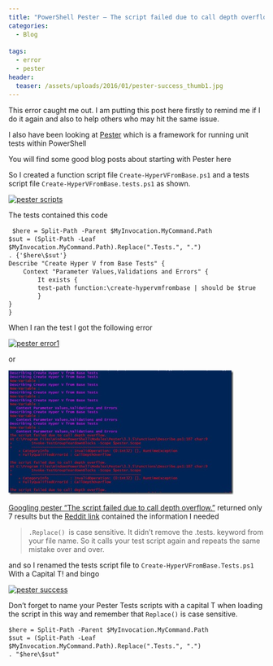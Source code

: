 ```yaml
---
title: "PowerShell Pester – The script failed due to call depth overflow."
categories:
  - Blog

tags:
  - error
  - pester
header:
  teaser: /assets/uploads/2016/01/pester-success_thumb1.jpg
---
```

This error caught me out. I am putting this post here firstly to remind me if I do it again and also to help others who may hit the same issue.

I also have been looking at [Pester](https://github.com/pester/Pester) which is a framework for running unit tests within PowerShell

You will find some good blog posts about starting with Pester here

So I created a function script file `Create-HyperVFromBase.ps1` and a tests script file `Create-HyperVFromBase.tests.ps1` as shown.

[![pester scripts](/assets/uploads/2016/01/pester-scripts_thumb.jpg)](/assets/uploads/2016/01/pester-scripts_thumb.jpg)

The tests contained this code
```
 $here = Split-Path -Parent $MyInvocation.MyCommand.Path
$sut = (Split-Path -Leaf $MyInvocation.MyCommand.Path).Replace(".Tests.", ".")
. {'$here\$sut'}
Describe "Create Hyper V from Base Tests" {
    Context "Parameter Values,Validations and Errors" {
        It exists {
        test-path function:\create-hypervmfrombase | should be $true
        } 
}
}
```
When I ran the test I got the following error

[![pester error1](/assets/uploads/2016/01/pester-error1_thumb1.jpg)](/assets/uploads/2016/01/pester-error1_thumb1.jpg)

or

[![pester error2](/assets/uploads/2016/01/pester-error2_thumb1.jpg)](/assets/uploads/2016/01/pester-error2_thumb1.jpg)

[Googling pester “The script failed due to call depth overflow.”](https://www.google.co.uk/search?q=pester+The+script+failed+due+to+call+depth+overflow.&ie=&oe=#q=pester+%22The+script+failed+due+to+call+depth+overflow.%22) returned only 7 results but the [Reddit link](https://www.reddit.com/r/PowerShell/comments/3kkbgm/confused_about_pester/) contained the information I needed

> `.Replace() `is case sensitive. It didn’t remove the .tests. keyword from your file name. So it calls your test script again and repeats the same mistake over and over.

and so I renamed the tests script file to `Create-HyperVFromBase.Tests.ps1` With a Capital T! and bingo

[![pester success](/assets/uploads/2016/01/pester-success_thumb1.jpg)](/assets/uploads/2016/01/pester-success_thumb1.jpg)

Don’t forget to name your Pester Tests scripts with a capital T when loading the script in this way and remember that `Replace()` is case sensitive.
```
$here = Split-Path -Parent $MyInvocation.MyCommand.Path
$sut = (Split-Path -Leaf $MyInvocation.MyCommand.Path).Replace(".Tests.", ".")
. "$here\$sut"
```